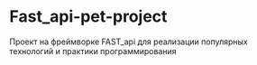  # Fast_api-pet-project
Проект на фреймворке FAST_api для реализации популярных технологий и практики программирования
